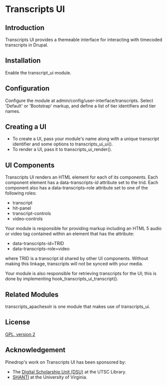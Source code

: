 # Transcripts UI

## Introduction

Transcripts UI provides a themeable interface for interacting with
timecoded transcripts in Drupal. 

## Installation

Enable the transcript_ui module.

## Configuration

Configure the module at admin/config/user-interface/transcripts.
Select 'Default' or 'Bootstrap' markup, and define a list of tier
identifiers and tier names.

## Creating a UI

* To create a UI, pass your module's name along with a unique transcript identifier
and some options to transcripts_ui_ui().
* To render a UI, pass it to transcripts_ui_render().

## UI Components

Transcripts UI renders an HTML element for each of its components.
Each component element has a data-transcripts-id attribute set to
the trid. Each component also has a data-transcripts-role attribute
set to one of the following roles:

* transcript
* hit-panel
* transcript-controls
* video-controls

Your module is responsible for providing markup including an
HTML 5 audio or video tag contained within an element that has the
attribute:

* data-transcripts-id=TRID
* data-transcripts-role=video

where TRID is a transcript id shared by other UI components. Without 
making this linkage, transcripts will not be synced with your media.

Your module is also responsible for retrieving transcripts for the
UI; this is done by implementing hook_transcripts_ui_transcript().

## Related Modules 

transcripts_apachesolr is one module that makes use of transcripts_ui.

## License

[GPL, version 2](http://www.gnu.org/licenses/old-licenses/gpl-2.0.html)

## Acknowledgement

Pinedrop's work on Transcripts UI has been sponsored by:

* The [Digital Scholarship Unit (DSU)](https://www.utsc.utoronto.ca/digitalscholarship/)
at the UTSC Library.
* [SHANTI](http://shanti.virginia.edu/) at the University of Virginia.



